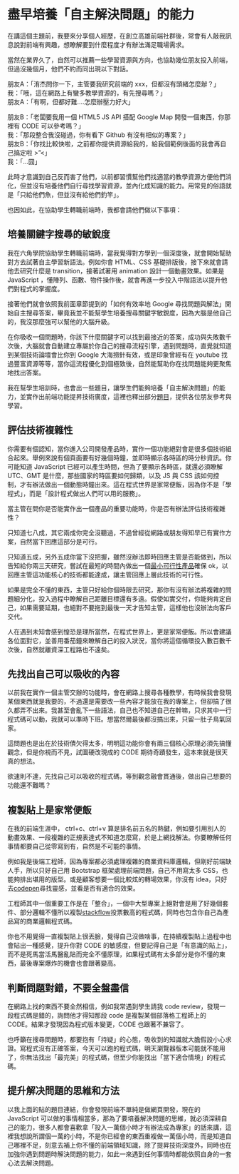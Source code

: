 # 盡早培養「自主解決問題」的能力

在講這個主題前，我要來分享個人經歷，在創立高雄前端社群後，常會有人敲我訊息說對前端有興趣，想瞭解要到什麼程度才有辦法滿足職場需求。

當然在業界久了，自然可以推薦一些學習資源與方向，也協助幾位朋友投入前端，但過沒幾個月，他們不約而同出現以下對話。

朋友A：「洧杰問你一下，主管要我研究前端的 xxx，但都沒有頭緒怎麼辦？」  
我：「哦，這在網路上有蠻多教學資源的，有先搜尋嗎？」  
朋友A：「有啊，但都好難....怎麼辦壓力好大」

朋友B：「老闆要我用一個 HTML5 JS API 搭配 Google Map 開發一個東西，你那裡有 CODE 可以參考嗎？」  
我：「那段整合我沒碰過，你有看下 Github 有沒有相似的專案？」  
朋友B：「你找比較快啦，之前都你提供資源給我的，給我個範例後面的我會再自己搞定啦 &gt;”&lt;」  
我：「...囧」

此時才意識到自己反而害了他們，以前都習慣幫他們找適當的教學資源方便他們消化，但並沒有培養他們自行尋找學習資源，並內化成知識的能力。用常見的俗語就是「只給他們魚，但並沒有給他們釣竿」。

也因如此，在協助學生轉職前端時，我都會請他們做以下事項：

## 培養關鍵字搜尋的敏銳度

我在六角學院協助學生轉職前端時，當我覺得對方學到一個深度後，就會開始幫助對方去試著自主學習新語法。例如你會 HTML、CSS 基礎排版後，接下來就會請他去研究什麼是 transition，接著試著用 animation 設計一個動畫效果。如果是 JavaScript ，懂陣列、函數、物件操作後，就會再進一步投入中階語法以提升他們對程式的掌握度。

接著他們就會依照我前面章節提到的「如何有效率地 Google 尋找問題與解法」開始自主搜尋答案，畢竟我並不能幫學生培養搜尋關鍵字敏銳度，因為大腦是他自己的，我沒那麼強可以幫他的大腦升級。

在你吸收一個問題時，你該下什麼關鍵字可以找到最接近的答案，成功與失敗數千次後，大腦就會自動建立專屬於你自己的搜尋流程引擎，遇到問題時，直覺就知道到某個技術論壇會比你到 Google 大海撈針有效，或是印象曾經有在 youtube 找過豐富資源等等，當你這流程優化到個極致後，自然能幫助你在找問題能夠更聚焦地找出答案。

我在幫學生培訓時，也會出一些題目，讓學生們能夠培養「自主解決問題」的能力，並實作出前端功能提昇技術廣度，這裡也釋出部分[題目](https://quip.com/iIfKAbN3TMyQ)，提供各位朋友參考與學習。

## 評估技術複雜性

你需要有個認知，當你進入公司開發產品時，實作一個功能絕對會是很多個技術組合起來。舉例來說有個頁面要有好幾個時鐘，並即時顯示各時區的時分秒資訊。你可能知道 JavaScript 已經可以產生時間，但為了要顯示各時區，就還必須瞭解 UTC、GMT 是什麼，那些國家的時區要如何歸類，以及 JS 與 CSS 該如何控制，才有辦法做出一個動態時鐘出來。這在程式世界是家常便飯，因為你不是「學程式」，而是「設計程式做出人們可以用的服務」。

當主管在問你是否能實作出一個產品的重要功能時，你是否有辦法評估技術複雜性？

只知道七八成，其它兩成你完全沒聽過，不過曾經從網路或朋友得知早已有實作方案，自然當下回應這部分是可行。

只知道五成，另外五成你當下沒把握，雖然沒辦法即時回應主管是否能做到，所以告知給你兩三天研究，嘗試在最短的時間內做出一個[最小可行性產品](https://zh.wikipedia.org/wiki/%E6%9C%80%E7%B0%A1%E5%8F%AF%E8%A1%8C%E7%94%A2%E5%93%81)確保 ok，以回應主管這功能核心的技術都能達成，讓主管回應上層此技術的可行性。

如果是完全不懂的東西，主管只好給你個時限去研究，那你有沒有辦法將複雜的問題細分化，投入過程中瞭解自己距離目標還有多遠。假使如實交付，你能夠肯定自己，如果需要延期，也絕對不要拖到最後一天才告知主管，這樣他也沒辦法向客戶交代。

人在遇到未知會感到惶恐是理所當然，在程式世界上，更是家常便飯。所以會建議各位面對它，並善用番茄鐘來瞭解自己的投入狀況，當你將這個循環投入數百數千次後，自然就離資深工程路也不遠矣。

## 先找出自己可以吸收的內容

以前我在實作一個主管交辦的功能時，會在網路上搜尋各種教學，有時候我會發現某個東西就是我要的，不過還是需要改一些內容才能放在我的專案上，但卻搞了很久都弄不出來。我甚至會亂下一些語法，自己也不知道自己在幹嘛，只求其中一行程式碼可以動，我就可以準時下班。想當然爾最後都沒搞出來，只留一肚子鳥氣回家。

這問題也是出在於技術債欠得太多，明明這功能你會有兩三個核心原理必須先搞懂觀念，但是你視而不見，試圖硬改現成的 CODE 期待奇蹟發生，這本來就是很天真的想法。

欲速則不達，先找自己可以吸收的程式碼，等到觀念融會貫通後，做出自己想要的功能還不難嗎？

## 複製貼上是家常便飯

在我的前端生涯中， ctrl+c、ctrl+v 算是排名前五名的熱鍵，例如要引用別人的動畫效果、一段複雜的正規表達式不知道怎麼寫，於是上網找解法。你要瞭解任何事情都要自己從零寫到有，自然是不可能的事情。

例如我是後端工程師，因為專案都必須處理複雜的商業資料庫邏輯，但剛好前端缺人手，所以只好自己用 Bootstrap 框架處理前端問題，自己不用寫太多 CSS，也能夠排出堪用的版型。或是顧客想要一個比較炫的轉場效果，你沒有 idea，只好去[codepen](https://codepen.io/)尋找靈感，並看是否有適合的效果。

工程師其中一個重要工作是在「整合」，一個中大型專案上絕對會是用了好幾個套件、部分邏輯不懂所以複製[stackflow](https://stackoverflow.com/)投票數高的程式碼，同時也包含你自己為產品寫的商業邏輯程式碼。

你也不用覺得一直複製貼上很丟臉，覺得自己沒做啥事，在持續複製貼上過程中也會貼出一種感覺，提升你對 CODE 的敏感度，但要記得自己是「有意識的貼上」，而不是死馬當活馬醫亂貼而完全不懂原理，如果程式碼有太多部分是你不懂的東西，最後專案爆炸的機會也會跟著變高。

## 判斷問題對錯，不要全盤盡信

在網路上找的東西不要全然相信，例如我常遇到學生請我 code review，發現一段程式碼是錯的，詢問他才得知那段 code 是複製某個部落格工程師上的 CODE。結果才發現因為程式版本變更，CODE 也跟著不兼容了。

也呼籲在搜尋問題時，都要抱有「持疑」的心態，吸收到的知識就大膽假設小心求證。寫程式沒有正確答案，今天可以跑的程式碼，明天瀏覽器版本可能就不能用了，你無法找出「最完美」的程式碼，但至少你能找出「當下適合情境」的程式碼。

## 提升解决問題的思維和方法

以我上面的貼的題目連結，你會發現前端不單純是做網頁開發，現在的 JavaScript 可以做的事情相當多，那為了要培養解決問題的思維，就必須深耕自己的能力，很多人都會喜歡拿「投入一萬個小時才有辦法成為專家」的話來講，這裡我想說所謂個一萬的小時，不是你已經會的東西重複做一萬個小時，而是知道自己哪裡不足，刻意去補上你不懂的前端領域知識，除了提昇技術深度外，同時也在加強你遇到問題時解決問題的能力，如此一來遇到任何事情時都能依照自身的一套心法去解決問題。

